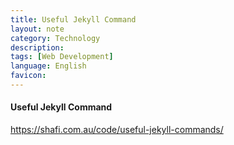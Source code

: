 ```yaml
---
title: Useful Jekyll Command 
layout: note
category: Technology
description:
tags: [Web Development]  
language: English
favicon: 
---
```

#### Useful Jekyll Command

https://shafi.com.au/code/useful-jekyll-commands/
